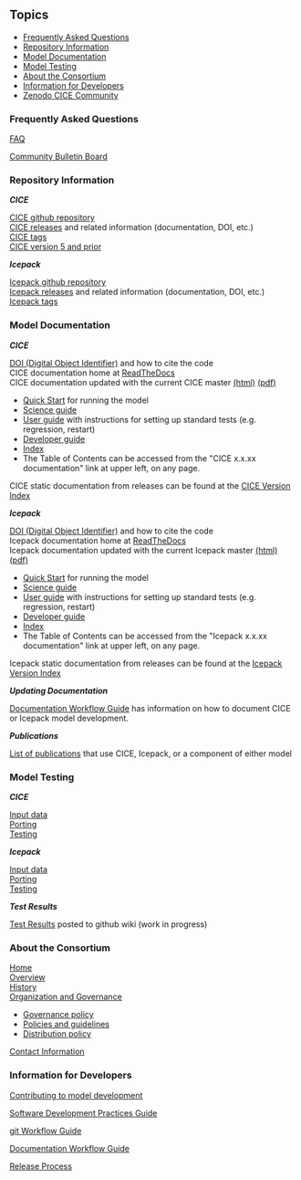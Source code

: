 ## Topics
* [Frequently Asked Questions](https://github.com/CICE-Consortium/About-Us/wiki/Resource-Index#frequently-asked-questions)
* [Repository Information](https://github.com/CICE-Consortium/About-Us/wiki/Resource-Index#repository-information)
* [Model Documentation](https://github.com/CICE-Consortium/About-Us/wiki/Resource-Index#model-documentation)
* [Model Testing](https://github.com/CICE-Consortium/About-Us/wiki/Resource-Index#model-testing)
* [About the Consortium](https://github.com/CICE-Consortium/About-Us/wiki/Resource-Index#about-the-consortium)
* [Information for Developers](https://github.com/CICE-Consortium/About-Us/wiki/Resource-Index#information-for-developers)
* [Zenodo CICE Community](https://zenodo.org/communities/cice-consortium/?page=1&size=20)

### Frequently Asked Questions
[FAQ](https://github.com/CICE-Consortium/About-Us/wiki/FAQ-(Frequently-Asked-Questions))

[Community Bulletin Board](https://bb.cgd.ucar.edu/forums/cice-consortium-model-development)

### Repository Information
_**CICE**_

[CICE github repository](https://github.com/CICE-Consortium/CICE)   
[CICE releases](https://github.com/CICE-Consortium/CICE/wiki/CICE-Version-Index) and related information (documentation, DOI, etc.)   
[CICE tags](https://github.com/CICE-Consortium/CICE/tags)   
[CICE version 5 and prior](https://github.com/CICE-Consortium/CICE-svn-trunk)   

_**Icepack**_

[Icepack github repository](https://github.com/CICE-Consortium/Icepack)    
[Icepack releases](https://github.com/CICE-Consortium/Icepack/wiki/Icepack-Version-Index) and related information (documentation, DOI, etc.)   
[Icepack tags](https://github.com/CICE-Consortium/Icepack/tags)

### Model Documentation
_**CICE**_

[DOI (Digital Object Identifier)](https://zenodo.org/record/1900639#.XAX0cRNKhjU) and how to cite the code   
CICE documentation home at [ReadTheDocs](https://readthedocs.org/projects/cice-consortium-cice/)        
CICE documentation updated with the current CICE master [(html)](http://cice-consortium-cice.readthedocs.io/en/master/) [(pdf)](https://media.readthedocs.org/pdf/cice-consortium-cice/master/cice-consortium-cice.pdf) 
  - [Quick Start](http://cice-consortium-cice.readthedocs.io/en/master/intro/quickstart.html) for running the model
  - [Science guide](http://cice-consortium-cice.readthedocs.io/en/master/science_guide/index.html)
  - [User guide](http://cice-consortium-cice.readthedocs.io/en/master/user_guide/index.html) with instructions for setting up standard tests (e.g. regression, restart)
  - [Developer guide](http://cice-consortium-cice.readthedocs.io/en/master/developer_guide/index.html) 
  - [Index](http://cice-consortium-cice.readthedocs.io/en/master/cice_index.html)
  - The Table of Contents can be accessed from the "CICE x.x.xx documentation" link at upper left, on any page.

CICE static documentation from releases can be found at the [CICE Version Index](https://github.com/CICE-Consortium/CICE/wiki/CICE-Version-Index)

_**Icepack**_

[DOI (Digital Object Identifier)](https://zenodo.org/record/1891650#.XAX0qhNKhjU) and how to cite the code     
Icepack documentation home at [ReadTheDocs](https://readthedocs.org/projects/cice-consortium-icepack/)         
Icepack documentation updated with the current Icepack master [(html)](http://cice-consortium-icepack.readthedocs.io/en/master/) [(pdf)](https://media.readthedocs.org/pdf/cice-consortium-icepack/master/cice-consortium-icepack.pdf)   
  - [Quick Start](http://cice-consortium-icepack.readthedocs.io/en/master/intro/quickstart.html) for running the model 
  - [Science guide](http://cice-consortium-icepack.readthedocs.io/en/master/science_guide/index.html)
  - [User guide](http://cice-consortium-icepack.readthedocs.io/en/master/user_guide/index.html) with instructions for setting up standard tests (e.g. regression, restart)
  - [Developer guide](http://cice-consortium-icepack.readthedocs.io/en/master/developer_guide/index.html) 
  - [Index](http://cice-consortium-icepack.readthedocs.io/en/master/icepack_index.html)
  - The Table of Contents can be accessed from the "Icepack x.x.xx documentation" link at upper left, on any page.

Icepack static documentation from releases can be found at the [Icepack Version Index](https://github.com/CICE-Consortium/Icepack/wiki/Icepack-Version-Index)

_**Updating Documentation**_

[Documentation Workflow Guide](https://github.com/CICE-Consortium/About-Us/wiki/Documentation-Workflow-Guidance) has information on how to document CICE or Icepack model development. 

_**Publications**_

[List of publications](https://github.com/CICE-Consortium/About-Us/wiki/Users-and-Citations) that use CICE, Icepack, or a component of either model

### Model Testing
_**CICE**_

[Input data](https://github.com/CICE-Consortium/CICE/wiki/CICE-Input-Data)   
[Porting](http://cice-consortium-cice.readthedocs.io/en/master/user_guide/ug_running.html#porting)      
[Testing](http://cice-consortium-cice.readthedocs.io/en/master/user_guide/ug_testing.html)   

_**Icepack**_ 

[Input data](https://github.com/CICE-Consortium/Icepack/wiki/Icepack-Input-Data)      
[Porting](http://cice-consortium-icepack.readthedocs.io/en/master/user_guide/ug_running.html#porting)      
[Testing](http://cice-consortium-icepack.readthedocs.io/en/master/user_guide/ug_testing.html)   

_**Test Results**_

[Test Results](https://github.com/CICE-Consortium/Test-Results/wiki) posted to github wiki (work in progress)

### About the Consortium
[Home](https://github.com/CICE-Consortium/About-Us)   
[Overview](https://github.com/CICE-Consortium/About-Us/wiki)   
[History](https://github.com/CICE-Consortium/About-Us/wiki/History)   
[Organization and Governance](https://github.com/CICE-Consortium/About-Us/wiki/Consortium-Organization-and-Governance)      
   * [Governance policy](https://github.com/CICE-Consortium/About-Us/blob/master/Governance.pdf) 
   * [Policies and guidelines](https://github.com/CICE-Consortium/About-Us/blob/master/PoliciesandGuidelines.pdf)
   * [Distribution policy](https://github.com/CICE-Consortium/About-Us/blob/master/DistributionPolicy.pdf)   

[Contact Information](https://github.com/CICE-Consortium/About-Us/wiki/Contacting-the-Consortium)

### Information for Developers
[Contributing to model development](https://github.com/CICE-Consortium/About-Us/wiki/FAQ-(Frequently-Asked-Questions)) 
       
[Software Development Practices Guide](https://github.com/CICE-Consortium/About-Us/wiki/Software-Development-Practices) 
    
[git Workflow Guide](https://github.com/CICE-Consortium/About-Us/wiki/Git-Workflow-Guidance) 

[Documentation Workflow Guide](https://github.com/CICE-Consortium/About-Us/wiki/Documentation-Workflow-Guidance) 

[Release Process](https://github.com/CICE-Consortium/About-Us/wiki/Release-Process)
